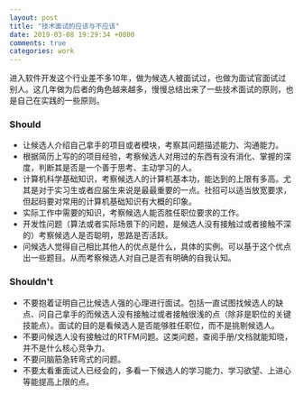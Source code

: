 ```yaml
---
layout: post
title: "技术面试的应该与不应该"
date: 2019-03-08 19:29:34 +0800
comments: true
categories: work
---
```


进入软件开发这个行业差不多10年，做为候选人被面试过，也做为面试官面试过别人。这几年做为后者的角色越来越多，慢慢总结出来了一些技术面试的原则，也是自己在实践的一些原则。

<!--more-->

### Should

- 让候选人介绍自己拿手的项目或者模块，考察其问题描述能力、沟通能力。
- 根据简历上写的的项目经验，考察候选人对用过的东西有没有消化、掌握的深度，判断其是否是一个善于思考、主动学习的人。
- 计算机科学基础知识，考察候选人的计算机基本功，能达到的上限有多高。尤其是对于实习生或者应届生来说是最最重要的一点。社招可以适当放宽要求，但起码要对常用的计算机基础知识有大概的印象。
- 实际工作中需要的知识，考察候选人能否胜任职位要求的工作。
- 开发性问题（算法或者实际场景下的问题，是候选人没有接触过或者接触不深的）考察候选人是否聪明，思路是否活跃。
- 问候选人觉得自己相比其他人的优点是什么，具体的实例。可以基于这个优点出一些题目。从而考察候选人对自己是否有明确的自我认知。

### Shouldn't

- 不要抱着证明自己比候选人强的心理进行面试。包括一直试图找候选人的缺点、问自己拿手的而候选人没有接触过或者接触很浅的点（除非是职位的关键技能点）。面试的目的是看候选人是否能够胜任职位，而不是挑剔候选人。
- 不要问候选人没有接触过的RTFM问题。这类问题，查阅手册/文档就能知晓，并不是什么核心竞争力。
- 不要问脑筋急转弯式的问题。
- 不要太看重面试人已经会的，多看一下候选人的学习能力、学习欲望、上进心等能提高上限的点。

